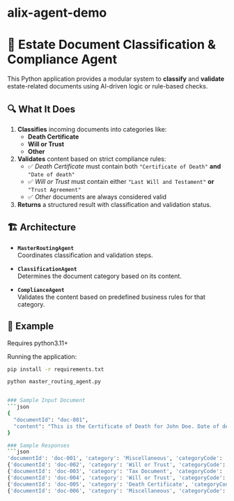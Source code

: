 # alix-agent-demo
# 🧠 Estate Document Classification & Compliance Agent

This Python application provides a modular system to **classify** and **validate** estate-related documents using AI-driven logic or rule-based checks.

## 🔍 What It Does

1. **Classifies** incoming documents into categories like:
   - **Death Certificate**
   - **Will or Trust**
   - **Other**
2. **Validates** content based on strict compliance rules:
   - ✅ *Death Certificate* must contain both `"Certificate of Death"` **and** `"Date of death"`
   - ✅ *Will or Trust* must contain either `"Last Will and Testament"` **or** `"Trust Agreement"`
   - ✅ *Other* documents are always considered valid
3. **Returns** a structured result with classification and validation status.

## 🏗 Architecture

- **`MasterRoutingAgent`**  
  Coordinates classification and validation steps.
  
- **`ClassificationAgent`**  
  Determines the document category based on its content.
  
- **`ComplianceAgent`**  
  Validates the content based on predefined business rules for that category.

## 🧪 Example
  Requires python3.11+

  Running the application:

```bash
pip install -r requirements.txt

python master_routing_agent.py


### Sample Input Document
```json
{
  "documentId": "doc-001",
  "content": "This is the Certificate of Death for John Doe. Date of death: 2023-01-01."
}

### Sample Responses
```json
'documentId': 'doc-001', 'category': 'Miscellaneous', 'categoryCode': '00.0000-00', 'valid': True, 'reason': 'Valid'}
{'documentId': 'doc-002', 'category': 'Will or Trust', 'categoryCode': '02.0300-50', 'valid': False, 'reason': "Invalid due to missing content: 'Last Will and Testament'"}
{'documentId': 'doc-003', 'category': 'Tax Document', 'categoryCode': '05.5000-70', 'valid': True, 'reason': 'Valid'}
{'documentId': 'doc-004', 'category': 'Will or Trust', 'categoryCode': '02.0300-50', 'valid': True, 'reason': 'Valid'}
{'documentId': 'doc-005', 'category': 'Death Certificate', 'categoryCode': '01.0000-50', 'valid': True, 'reason': 'Valid'}
{'documentId': 'doc-006', 'category': 'Miscellaneous', 'categoryCode': '00.0000-00', 'valid': True, 'reason': 'Valid'}
